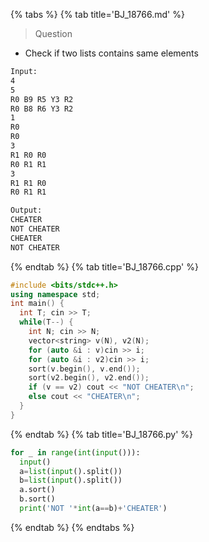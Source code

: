 {% tabs %}
{% tab title='BJ_18766.md' %}

> Question

* Check if two lists contains same elements

```txt
Input:
4
5
R0 B9 R5 Y3 R2
R0 B8 R6 Y3 R2
1
R0
R0
3
R1 R0 R0
R0 R1 R1
3
R1 R1 R0
R0 R1 R1

Output:
CHEATER
NOT CHEATER
CHEATER
NOT CHEATER
```

{% endtab %}
{% tab title='BJ_18766.cpp' %}

```cpp
#include <bits/stdc++.h>
using namespace std;
int main() {
  int T; cin >> T;
  while(T--) {
    int N; cin >> N;
    vector<string> v(N), v2(N);
    for (auto &i : v)cin >> i;
    for (auto &i : v2)cin >> i;
    sort(v.begin(), v.end());
    sort(v2.begin(), v2.end());
    if (v == v2) cout << "NOT CHEATER\n";
    else cout << "CHEATER\n";
  }
}
```

{% endtab %}
{% tab title='BJ_18766.py' %}

```py
for _ in range(int(input())):
  input()
  a=list(input().split())
  b=list(input().split())
  a.sort()
  b.sort()
  print('NOT '*int(a==b)+'CHEATER')
```

{% endtab %}
{% endtabs %}
